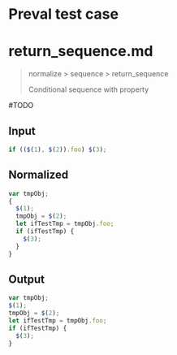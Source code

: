 # Preval test case

# return_sequence.md

> normalize > sequence > return_sequence
>
> Conditional sequence with property

#TODO

## Input

`````js filename=intro
if (($(1), $(2)).foo) $(3);
`````

## Normalized

`````js filename=intro
var tmpObj;
{
  $(1);
  tmpObj = $(2);
  let ifTestTmp = tmpObj.foo;
  if (ifTestTmp) {
    $(3);
  }
}
`````

## Output

`````js filename=intro
var tmpObj;
$(1);
tmpObj = $(2);
let ifTestTmp = tmpObj.foo;
if (ifTestTmp) {
  $(3);
}
`````
